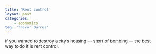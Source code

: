 ```yaml
---
title: 'Rent control'
layout: post
categories:
    - economics
tag: 'Trevor Burrus'
---
```


If you wanted to destroy a city’s housing — short of bombing — the best way to do it is rent control.
